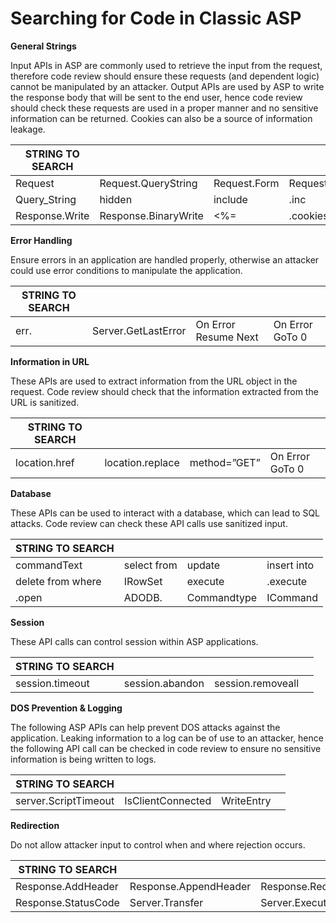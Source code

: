 # Searching for Code in Classic ASP

**General Strings**

Input APIs in ASP are commonly used to retrieve the input from the request, therefore code review should ensure these requests (and dependent logic) cannot be manipulated by an attacker. Output APIs are used by ASP to write the response body that will be sent to the end user, hence code review should check these requests are used in a proper manner and no sensitive information can be returned. Cookies can also be a source of information leakage.

| **STRING TO SEARCH** |                      |              |                         |
| -------------------- | -------------------- | ------------ | ----------------------- |
| Request              | Request.QueryString  | Request.Form | Request.ServerVariables |
| Query\_String        | hidden               | include      | .inc                    |
| Response.Write       | Response.BinaryWrite | <%=          | .cookies                |

**Error Handling**

Ensure errors in an application are handled properly, otherwise an attacker could use error conditions to manipulate the application.

| **STRING TO SEARCH** |                     |                      |                 |
| -------------------- | ------------------- | -------------------- | --------------- |
| err.                 | Server.GetLastError | On Error Resume Next | On Error GoTo 0 |

**Information in URL**

These APIs are used to extract information from the URL object in the request. Code review should check that the information extracted from the URL is sanitized.

| **STRING TO SEARCH** |                  |              |                 |
| -------------------- | ---------------- | ------------ | --------------- |
| location.href        | location.replace | method=”GET” | On Error GoTo 0 |

**Database**

These APIs can be used to interact with a database, which can lead to SQL attacks. Code review can check these API calls use sanitized input.

| **STRING TO SEARCH** |             |             |             |
| -------------------- | ----------- | ----------- | ----------- |
| commandText          | select from | update      | insert into |
| delete from where    | IRowSet     | execute     | .execute    |
| .open                | ADODB.      | Commandtype | ICommand    |

**Session**

These API calls can control session within ASP applications.

| **STRING TO SEARCH** |                 |                   |   |
| -------------------- | --------------- | ----------------- | - |
| session.timeout      | session.abandon | session.removeall |   |

**DOS Prevention & Logging**

The following ASP APIs can help prevent DOS attacks against the application. Leaking information to a log can be of use to an attacker, hence the following API call can be checked in code review to ensure no sensitive information is being written to logs.

| **STRING TO SEARCH** |                   |            |   |
| -------------------- | ----------------- | ---------- | - |
| server.ScriptTimeout | IsClientConnected | WriteEntry |   |

**Redirection**

Do not allow attacker input to control when and where rejection occurs.

| **STRING TO SEARCH** |                       |                   |                 |
| -------------------- | --------------------- | ----------------- | --------------- |
| Response.AddHeader   | Response.AppendHeader | Response.Redirect | Response.Status |
| Response.StatusCode  | Server.Transfer       | Server.Execute    |                 |

